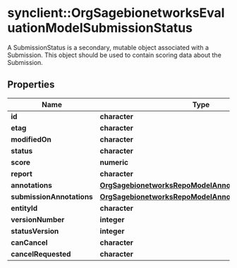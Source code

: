 # synclient::OrgSagebionetworksEvaluationModelSubmissionStatus

A SubmissionStatus is a secondary, mutable object associated with a Submission. This object should be used to contain scoring data about the Submission.

## Properties
Name | Type | Description | Notes
------------ | ------------- | ------------- | -------------
**id** | **character** |  | [optional] 
**etag** | **character** |  | [optional] 
**modifiedOn** | **character** |  | [optional] 
**status** | **character** |  | [optional] 
**score** | **numeric** |  | [optional] 
**report** | **character** |  | [optional] 
**annotations** | [**OrgSagebionetworksRepoModelAnnotationAnnotations**](org.sagebionetworks.repo.model.annotation.Annotations.md) |  | [optional] 
**submissionAnnotations** | [**OrgSagebionetworksRepoModelAnnotationV2Annotations**](org.sagebionetworks.repo.model.annotation.v2.Annotations.md) |  | [optional] 
**entityId** | **character** |  | [optional] 
**versionNumber** | **integer** |  | [optional] 
**statusVersion** | **integer** |  | [optional] 
**canCancel** | **character** |  | [optional] 
**cancelRequested** | **character** |  | [optional] 


